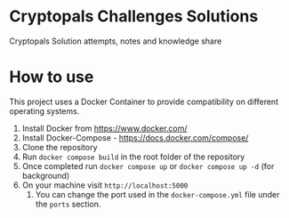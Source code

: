 # Cryptopals Challenges Solutions 
   Cryptopals Solution attempts, notes and knowledge share

# How to use
   This project uses a Docker Container to provide compatibility on different operating systems.
1. Install Docker from https://www.docker.com/
2. Install Docker-Compose - https://docs.docker.com/compose/
3. Clone the repository 
4. Run `docker compose build` in the root folder of the repository
5. Once completed run `docker compose up` or `docker compose up -d` (for background)
6. On your machine visit `http://localhost:5000`
   1. You can change the port used in the `docker-compose.yml` file under the `ports` section.
